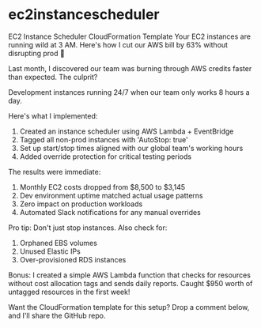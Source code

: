 # ec2instancescheduler
EC2 Instance Scheduler CloudFormation Template
Your EC2 instances are running wild at 3 AM. Here's how I cut our AWS bill by 63% without disrupting prod 👀

Last month, I discovered our team was burning through AWS credits faster than expected. The culprit? 

Development instances running 24/7 when our team only works 8 hours a day.

Here's what I implemented:

1. Created an instance scheduler using AWS Lambda + EventBridge
2. Tagged all non-prod instances with 'AutoStop: true'
3. Set up start/stop times aligned with our global team's working hours
4. Added override protection for critical testing periods

The results were immediate:

1. Monthly EC2 costs dropped from $8,500 to $3,145
2. Dev environment uptime matched actual usage patterns
3. Zero impact on production workloads
4. Automated Slack notifications for any manual overrides

Pro tip: Don't just stop instances. Also check for:

1. Orphaned EBS volumes
2. Unused Elastic IPs
3. Over-provisioned RDS instances

Bonus: I created a simple AWS Lambda function that checks for resources without cost allocation tags and sends daily reports. Caught $950 worth of untagged resources in the first week!

Want the CloudFormation template for this setup? Drop a comment below, and I'll share the GitHub repo.
